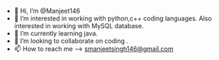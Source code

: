 - 👋 Hi, I’m @Manjeet146
- 👀 I’m interested in working with python,c++ coding languages.
     Also interested in working with MySQL database.
- 🌱 I’m currently learning java.
- 💞️ I’m looking to collaborate on coding .
- 📫 How to reach me --> smanjeetsingh146@gmail.com

<!---
Manjeet146/Manjeet146 is a ✨ special ✨ repository because its `README.md` (this file) appears on your GitHub profile.
You can click the Preview link to take a look at your changes.
--->
